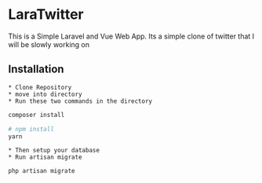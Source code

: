 # LaraTwitter
This is a Simple Laravel and Vue Web App. Its a simple clone of twitter that I will be slowly working on

## Installation
    * Clone Repository
    * move into directory
    * Run these two commands in the directory
```bash
composer install
```
```bash
# npm install
yarn
```
    * Then setup your database
    * Run artisan migrate
```bash
php artisan migrate
```

